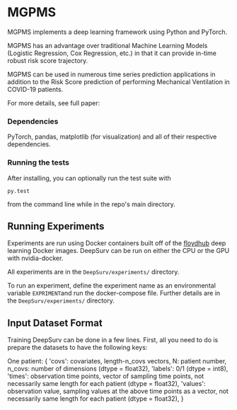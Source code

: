 # MGPMS

MGPMS implements a deep learning framework using Python and PyTorch. 

MGPMS has an advantage over traditional Machine Learning Models (Logistic Regression, Cox Regression, etc.) in that it can provide in-time robust risk score trajectory.

MGPMS can be used in numerous time series prediction applications in addition to the Risk Score prediction of performing Mechanical Ventilation in COVID-19 patients. 

For more details, see full paper: 

### Dependencies

PyTorch, pandas, matplotlib (for visualization) and all of their respective dependencies. 

### Running the tests

After installing, you can optionally run the test suite with

	py.test

from the command line while in the repo's main directory. 

## Running Experiments

Experiments are run using Docker containers built off of the [floydhub](https://github.com/floydhub/dl-docker) deep learning Docker images. DeepSurv can be run on either the CPU or the GPU with nvidia-docker. 

All experiments are in the `DeepSurv/experiments/` directory. 

To run an experiment, define the experiment name as an environmental variable `EXPRIMENT`and run the docker-compose file. Further details are in the `DeepSurv/experiments/` directory. 

## Input Dataset Format

Training DeepSurv can be done in a few lines. 
First, all you need to do is prepare the datasets to have the following keys:

One patient:
{
		'covs': covariates, length-n_covs vectors, N: patient number, n_covs: number of dimensions (dtype = float32), 
	 	'labels': 0/1 (dtype = int8),
	 	'times': observation time points, vector of sampling time points, not necessarily same length for each patient (dtype = float32),
    'values': observation value, sampling values at the above time points as a vector, not necessarily same length for each patient (dtype = float32),
    }
